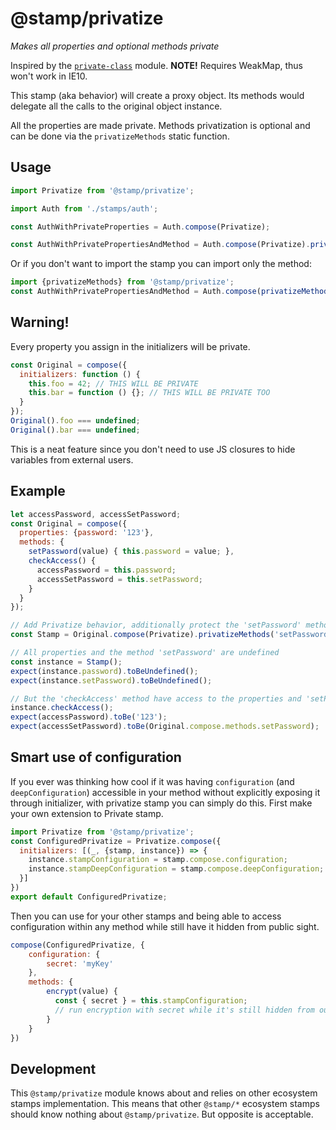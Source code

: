 # @stamp/privatize

_Makes all properties and optional methods private_

Inspired by the [`private-class`](https://github.com/parro-it/private-class) module. **NOTE!** Requires WeakMap, thus won't work in IE10.

This stamp (aka behavior) will create a proxy object. Its methods would delegate all the calls to the original object instance.

All the properties are made private. Methods privatization is optional and can be done via the `privatizeMethods` static function.

## Usage
```js
import Privatize from '@stamp/privatize';

import Auth from './stamps/auth';

const AuthWithPrivateProperties = Auth.compose(Privatize);

const AuthWithPrivatePropertiesAndMethod = Auth.compose(Privatize).privatizeMethods('setPassword');
```

Or if you don't want to import the stamp you can import only the method:
```js
import {privatizeMethods} from '@stamp/privatize';
const AuthWithPrivatePropertiesAndMethod = Auth.compose(privatizeMethods('setPassword'));
```

## Warning!
Every property you assign in the initializers will be private.
```js
const Original = compose({
  initializers: function () {
    this.foo = 42; // THIS WILL BE PRIVATE
    this.bar = function () {}; // THIS WILL BE PRIVATE TOO
  }
});
Original().foo === undefined;
Original().bar === undefined;
```
This is a neat feature since you don't need to use JS closures to hide variables from external users.

## Example
```js
let accessPassword, accessSetPassword;
const Original = compose({
  properties: {password: '123'},
  methods: {
    setPassword(value) { this.password = value; },
    checkAccess() {
      accessPassword = this.password;
      accessSetPassword = this.setPassword;
    }
  }
});

// Add Privatize behavior, additionally protect the 'setPassword' method
const Stamp = Original.compose(Privatize).privatizeMethods('setPassword');

// All properties and the method 'setPassword' are undefined
const instance = Stamp();
expect(instance.password).toBeUndefined();
expect(instance.setPassword).toBeUndefined();

// But the 'checkAccess' method have access to the properties and 'setPassword'
instance.checkAccess();
expect(accessPassword).toBe('123');
expect(accessSetPassword).toBe(Original.compose.methods.setPassword);
```

## Smart use of configuration

If you ever was thinking how cool if it was having `configuration` (and `deepConfiguration`) accessible in your method without explicitly exposing it through initializer, with privatize stamp you can simply do this. First make your own extension to Private stamp.

```js
import Privatize from '@stamp/privatize';
const ConfiguredPrivatize = Privatize.compose({
  initializers: [(_, {stamp, instance}) => {
    instance.stampConfiguration = stamp.compose.configuration;
    instance.stampDeepConfiguration = stamp.compose.deepConfiguration;
  }]
})
export default ConfiguredPrivatize;
```

Then you can use for your other stamps and being able to access configuration within any method while still have it hidden from public sight.

```js
compose(ConfiguredPrivatize, {
    configuration: {
        secret: 'myKey'
    },
    methods: {
        encrypt(value) {
          const { secret } = this.stampConfiguration;
          // run encryption with secret while it's still hidden from outside
        }
    }
})
```

## Development

This `@stamp/privatize` module knows about and relies on other ecosystem stamps implementation. This means that other `@stamp/*` ecosystem stamps should know nothing about `@stamp/privatize`. But opposite is acceptable.

